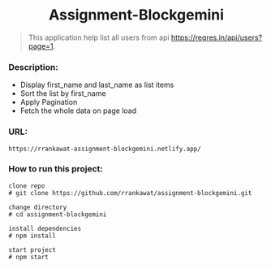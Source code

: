 <h1  align="center">Assignment-Blockgemini</h1>

> This application help list all users from api https://reqres.in/api/users?page=1.

### Description:

- Display first_name and last_name as list items
- Sort the list by first_name
- Apply Pagination
- Fetch the whole data on page load

### URL:

    https://rrankawat-assignment-blockgemini.netlify.app/

### How to run this project:

    clone repo
    # git clone https://github.com/rrankawat/assignment-blockgemini.git

    change directory
    # cd assignment-blockgemini

    install dependencies
    # npm install

    start project
    # npm start

